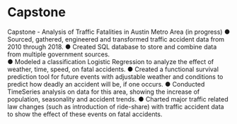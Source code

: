 # Capstone

Capstone - Analysis of Traffic Fatalities in Austin Metro Area (in progress)
●	Sourced, gathered, engineered and transformed traffic accident data from 2010 through 2018.
●	Created SQL database to store and combine data from multiple government sources.  
●	Modeled a classification Logistic Regression to analyze the effect of weather, time, speed, on fatal accidents.
●	Created a functional survival prediction tool for future events with adjustable weather and conditions to predict how deadly an accident will be, if one occurs.
●	Conducted TimeSeries analysis on data for this area, showing the increase of population, seasonality and accident trends.
●	Charted major traffic related law changes (such as introduction of ride-share) with traffic accident data to show the effect of these events on fatal accidents.
